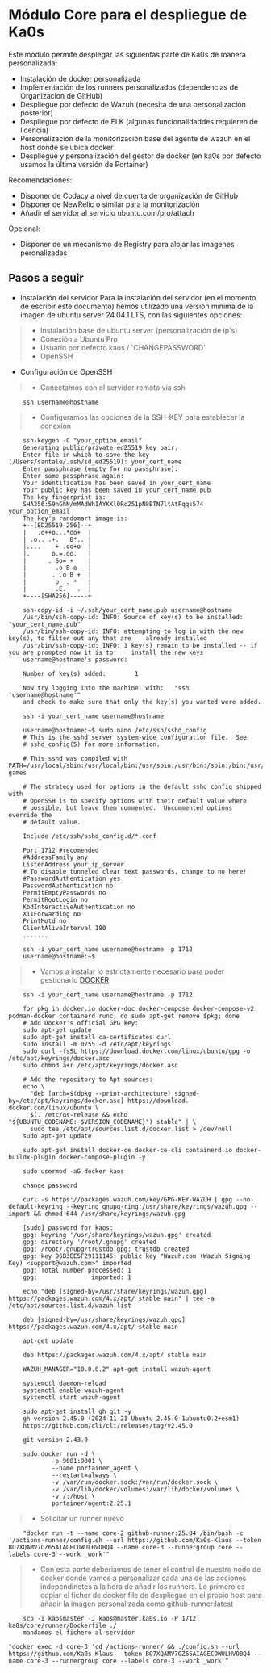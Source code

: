 # Módulo Core para el despliegue de Ka0s

Este módulo permite desplegar las siguientas parte de Ka0s de manera personalizada:

- Instalación de docker personalizada
- Implementación de los runners personalizados (dependencias de Organizacion de GitHub)
- Despliegue por defecto de Wazuh (necesita de una personalización posterior)
- Despliegue por defecto de ELK (algunas funcionalidaddes requieren de licencia)
- Personalización de la monitorización base del agente de wazuh en el host donde se ubica docker
- Despliegue y personalización del gestor de docker (en ka0s por defecto usamos la última versión de Portainer)

Recomendaciones:

- Disponer de Codacy a nivel de cuenta de organización de GitHub
- Disponer de NewRelic o similar para la monitorización
- Añadir el servidor al servicio ubuntu.com/pro/attach

Opcional:

- Disponer de un mecanismo de Registry para alojar las imagenes peronalizadas

## Pasos a seguir

- Instalación del servidor
Para la instalación del servidor (en el momento de escribir este documento) hemos utilizado una versión mínima de la imagen de ubuntu server 24.04.1 LTS, con las siguientes opciones:

>- Instalación base de ubuntu server (personalización de ip's)
>- Conexión a Ubuntu Pro
>- Usuario por defecto kaos / 'CHANGEPASSWORD'
>- OpenSSH

- Configuración de OpenSSH

>- Conectamos con el servidor remoto via ssh

```Shell
    ssh username@hostname
````

>- Configuramos las opciones de la SSH-KEY para establecer la conexión

```Shell
    ssh-keygen -C "your_option_email"
    Generating public/private ed25519 key pair.
    Enter file in which to save the key (/Users/santale/.ssh/id_ed25519): your_cert_name
    Enter passphrase (empty for no passphrase): 
    Enter same passphrase again: 
    Your identification has been saved in your_cert_name
    Your public key has been saved in your_cert_name.pub
    The key fingerprint is:
    SHA256:59nGhN/mMAdWhIAYKKl0Rc251pN8BTN7ltAtFqqs574 your_option_email
    The key's randomart image is:
    +--[ED25519 256]--+
    |   .o++o...*oo+  |
    | .o.. .+.   B*.. |
    |....    + .oo+o  |
    |.      o.=.oo.   |
    |      . So= +    |
    |        .o B o   |
    |       . .o B +  |
    |        o  . *   |
    |        .E.   .  |
    +----[SHA256]-----+

    ssh-copy-id -i ~/.ssh/your_cert_name.pub username@hostname
    /usr/bin/ssh-copy-id: INFO: Source of key(s) to be installed: "your_cert_name.pub"
    /usr/bin/ssh-copy-id: INFO: attempting to log in with the new key(s), to filter out any that are    already installed
    /usr/bin/ssh-copy-id: INFO: 1 key(s) remain to be installed -- if you are prompted now it is to     install the new keys
    username@hostname's password: 

    Number of key(s) added:        1

    Now try logging into the machine, with:   "ssh 'username@hostname'"
    and check to make sure that only the key(s) you wanted were added.

    ssh -i your_cert_name username@hostname

    username@hostname:~$ sudo nano /etc/ssh/sshd_config
    # This is the sshd server system-wide configuration file.  See
    # sshd_config(5) for more information.

    # This sshd was compiled with PATH=/usr/local/sbin:/usr/local/bin:/usr/sbin:/usr/bin:/sbin:/bin:/usr/   games

    # The strategy used for options in the default sshd_config shipped with
    # OpenSSH is to specify options with their default value where
    # possible, but leave them commented.  Uncommented options override the
    # default value.

    Include /etc/ssh/sshd_config.d/*.conf

    Port 1712 #recomended
    #AddressFamily any
    ListenAddress your_ip_server
    # To disable tunneled clear text passwords, change to no here!
    #PasswordAuthentication yes
    PasswordAuthentication no
    PermitEmptyPasswords no
    PermitRootLogin no
    KbdInteractiveAuthentication no
    X11Forwarding no
    PrintMotd no
    ClientAliveInterval 180
    .......

    ssh -i your_cert_name username@hostname -p 1712
    username@hostname:~$
````

>- Vamos a instalar lo estrictamente necesario para poder gestionarlo [DOCKER](https://docs.docker.com/engine/install/ubuntu/)

```Shell
    ssh -i your_cert_name username@hostname -p 1712 

    for pkg in docker.io docker-doc docker-compose docker-compose-v2 podman-docker containerd runc; do sudo apt-get remove $pkg; done
    # Add Docker's official GPG key:
    sudo apt-get update
    sudo apt-get install ca-certificates curl
    sudo install -m 0755 -d /etc/apt/keyrings
    sudo curl -fsSL https://download.docker.com/linux/ubuntu/gpg -o /etc/apt/keyrings/docker.asc
    sudo chmod a+r /etc/apt/keyrings/docker.asc

    # Add the repository to Apt sources:
    echo \
      "deb [arch=$(dpkg --print-architecture) signed-by=/etc/apt/keyrings/docker.asc] https://download. docker.com/linux/ubuntu \
      $(. /etc/os-release && echo "${UBUNTU_CODENAME:-$VERSION_CODENAME}") stable" | \
      sudo tee /etc/apt/sources.list.d/docker.list > /dev/null
    sudo apt-get update

    sudo apt-get install docker-ce docker-ce-cli containerd.io docker-buildx-plugin docker-compose-plugin -y

    sudo usermod -aG docker kaos

    change password

    curl -s https://packages.wazuh.com/key/GPG-KEY-WAZUH | gpg --no-default-keyring --keyring gnupg-ring:/usr/share/keyrings/wazuh.gpg --import && chmod 644 /usr/share/keyrings/wazuh.gpg

    [sudo] password for kaos: 
    gpg: keyring '/usr/share/keyrings/wazuh.gpg' created
    gpg: directory '/root/.gnupg' created
    gpg: /root/.gnupg/trustdb.gpg: trustdb created
    gpg: key 96B3EE5F29111145: public key "Wazuh.com (Wazuh Signing Key) <support@wazuh.com>" imported
    gpg: Total number processed: 1
    gpg:               imported: 1

    echo "deb [signed-by=/usr/share/keyrings/wazuh.gpg] https://packages.wazuh.com/4.x/apt/ stable main" | tee -a /etc/apt/sources.list.d/wazuh.list

    deb [signed-by=/usr/share/keyrings/wazuh.gpg] https://packages.wazuh.com/4.x/apt/ stable main

    apt-get update

    deb https://packages.wazuh.com/4.x/apt/ stable main

    WAZUH_MANAGER="10.0.0.2" apt-get install wazuh-agent

    systemctl daemon-reload
    systemctl enable wazuh-agent
    systemctl start wazuh-agent

    sudo apt-get install gh git -y
    gh version 2.45.0 (2024-11-21 Ubuntu 2.45.0-1ubuntu0.2+esm1)
    https://github.com/cli/cli/releases/tag/v2.45.0

    git version 2.43.0

    sudo docker run -d \
            -p 9001:9001 \
            --name portainer_agent \
            --restart=always \
            -v /var/run/docker.sock:/var/run/docker.sock \
            -v /var/lib/docker/volumes:/var/lib/docker/volumes \
            -v /:/host \
            portainer/agent:2.25.1
````

>- Solicitar un runner nuevo

```Shell
    "docker run -t --name core-2 github-runner:25.04 /bin/bash -c '/actions-runner/config.sh --url https://github.com/Ka0s-Klaus --token BO7XQAMV7OZ65AIAGECOWULHVOBQ4 --name core-3 --runnergroup core --labels core-3 --work _work'"
```

>- Con esta parte deberiamos de tener el control de nuestro nodo de docker donde vamos a personalizar cada una de las acciones independinetes a la hora de añadir los runners. Lo primero es copiar el ficher de docker file de despliegue en el propio host para añadir la imagen personalizada como github-runner:latest

```shell
    scp -i kaosmaster -J kaos@master.ka0s.io -P 1712 ka0s/core/runner/Dockerfile ./
    mandamos el fichero al servidor

"docker exec -d core-3 'cd /actions-runner/ && ./config.sh --url https://github.com/Ka0s-Klaus --token BO7XQAMV7OZ65AIAGECOWULHVOBQ4 --name core-3 --runnergroup core --labels core-3 --work _work'"
```
